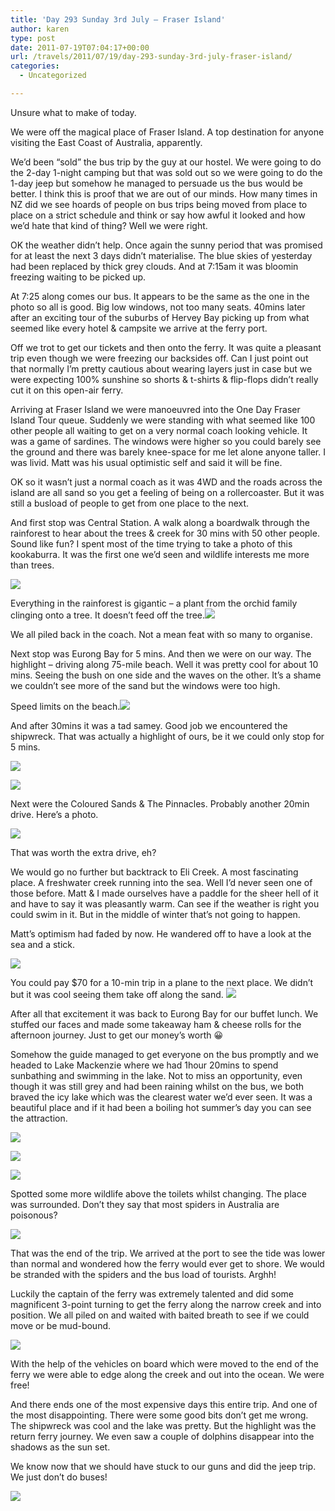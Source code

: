 ```yaml
---
title: 'Day 293 Sunday 3rd July – Fraser Island'
author: karen
type: post
date: 2011-07-19T07:04:17+00:00
url: /travels/2011/07/19/day-293-sunday-3rd-july-fraser-island/
categories:
  - Uncategorized

---
```

Unsure what to make of today. 

We were off the magical place of Fraser Island. A top destination for anyone visiting the East Coast of Australia, apparently.

We’d been “sold” the bus trip by the guy at our hostel. We were going to do the 2-day 1-night camping but that was sold out so we were going to do the 1-day jeep but somehow he managed to persuade us the bus would be better. I think this is proof that we are out of our minds. How many times in NZ did we see hoards of people on bus trips being moved from place to place on a strict schedule and think or say how awful it looked and how we’d hate that kind of thing? Well we were right.

OK the weather didn’t help. Once again the sunny period that was promised for at least the next 3 days didn’t materialise. The blue skies of yesterday had been replaced by thick grey clouds. And at 7:15am it was bloomin freezing waiting to be picked up.

At 7:25 along comes our bus. It appears to be the same as the one in the photo so all is good. Big low windows, not too many seats. 40mins later after an exciting tour of the suburbs of Hervey Bay picking up from what seemed like every hotel & campsite we arrive at the ferry port.

Off we trot to get our tickets and then onto the ferry. It was quite a pleasant trip even though we were freezing our backsides off. Can I just point out that normally I’m pretty cautious about wearing layers just in case but we were expecting 100% sunshine so shorts & t-shirts & flip-flops didn’t really cut it on this open-air ferry.

Arriving at Fraser Island we were manoeuvred into the One Day Fraser Island Tour queue. Suddenly we were standing with what seemed like 100 other people all waiting to get on a very normal coach looking vehicle. It was a game of sardines. The windows were higher so you could barely see the ground and there was barely knee-space for me let alone anyone taller. I was livid. Matt was his usual optimistic self and said it will be fine.

OK so it wasn’t just a normal coach as it was 4WD and the roads across the island are all sand so you get a feeling of being on a rollercoaster. But it was still a busload of people to get from one place to the next.

And first stop was Central Station. A walk along a boardwalk through the rainforest to hear about the trees & creek for 30 mins with 50 other people. Sound like fun? I spent most of the time trying to take a photo of this kookaburra. It was the first one we’d seen and wildlife interests me more than trees.

![](/travels-wp-content/uploads/2011/07/P1070683.jpg)

Everything in the rainforest is gigantic – a plant from the orchid family clinging onto a tree. It doesn’t feed off the tree.![](/travels-wp-content/uploads/2011/07/P1070684.jpg)

We all piled back in the coach. Not a mean feat with so many to organise.

Next stop was Eurong Bay for 5 mins. And then we were on our way. The highlight – driving along 75-mile beach. Well it was pretty cool for about 10 mins. Seeing the bush on one side and the waves on the other. It’s a shame we couldn’t see more of the sand but the windows were too high.

Speed limits on the beach.![](/travels-wp-content/uploads/2011/07/P1070685.jpg)

And after 30mins it was a tad samey. Good job we encountered the shipwreck. That was actually a highlight of ours, be it we could only stop for 5 mins. 

![](/travels-wp-content/uploads/2011/07/IMG_8521.jpg)

![](/travels-wp-content/uploads/2011/07/P1070699.jpg)

Next were the Coloured Sands & The Pinnacles. Probably another 20min drive. Here’s a photo. 

![](/travels-wp-content/uploads/2011/07/IMG_8540.jpg)

That was worth the extra drive, eh?

We would go no further but backtrack to Eli Creek. A most fascinating place. A freshwater creek running into the sea. Well I’d never seen one of those before. Matt & I made ourselves have a paddle for the sheer hell of it and have to say it was pleasantly warm. Can see if the weather is right you could swim in it. But in the middle of winter that’s not going to happen.

Matt’s optimism had faded by now. He wandered off to have a look at the sea and a stick.

![](/travels-wp-content/uploads/2011/07/P1070730.jpg)

You could pay $70 for a 10-min trip in a plane to the next place. We didn’t but it was cool seeing them take off along the sand. ![](/travels-wp-content/uploads/2011/07/P1070714.jpg)

After all that excitement it was back to Eurong Bay for our buffet lunch. We stuffed our faces and made some takeaway ham & cheese rolls for the afternoon journey. Just to get our money’s worth 😀

Somehow the guide managed to get everyone on the bus promptly and we headed to Lake Mackenzie where we had 1hour 20mins to spend sunbathing and swimming in the lake. Not to miss an opportunity, even though it was still grey and had been raining whilst on the bus, we both braved the icy lake which was the clearest water we’d ever seen. It was a beautiful place and if it had been a boiling hot summer’s day you can see the attraction. 

![](/travels-wp-content/uploads/2011/07/P1070731.jpg)

![](/travels-wp-content/uploads/2011/07/P1070734.jpg)

![](/travels-wp-content/uploads/2011/07/P1070736.jpg)

Spotted some more wildlife above the toilets whilst changing. The place was surrounded. Don’t they say that most spiders in Australia are poisonous?

![](/travels-wp-content/uploads/2011/07/P1070744.jpg)

That was the end of the trip. We arrived at the port to see the tide was lower than normal and wondered how the ferry would ever get to shore. We would be stranded with the spiders and the bus load of tourists. Arghh!

Luckily the captain of the ferry was extremely talented and did some magnificent 3-point turning to get the ferry along the narrow creek and into position. We all piled on and waited with baited breath to see if we could move or be mud-bound.

![](/travels-wp-content/uploads/2011/07/IMG_8563.jpg)

With the help of the vehicles on board which were moved to the end of the ferry we were able to edge along the creek and out into the ocean. We were free!

And there ends one of the most expensive days this entire trip. And one of the most disappointing. There were some good bits don’t get me wrong. The shipwreck was cool and the lake was pretty. But the highlight was the return ferry journey. We even saw a couple of dolphins disappear into the shadows as the sun set.

We know now that we should have stuck to our guns and did the jeep trip. We just don’t do buses!

![](/travels-wp-content/uploads/2011/07/P1070692.jpg)

 [1]: http://www.mattburns.co.uk/travels/wp-content/uploads/2011/07/P1070683.jpg
 [2]: http://www.mattburns.co.uk/travels/wp-content/uploads/2011/07/P1070684.jpg
 [3]: http://www.mattburns.co.uk/travels/wp-content/uploads/2011/07/P1070685.jpg
 [4]: http://www.mattburns.co.uk/travels/wp-content/uploads/2011/07/IMG_8521.jpg
 [5]: http://www.mattburns.co.uk/travels/wp-content/uploads/2011/07/P1070699.jpg
 [6]: http://www.mattburns.co.uk/travels/wp-content/uploads/2011/07/IMG_8540.jpg
 [7]: http://www.mattburns.co.uk/travels/wp-content/uploads/2011/07/P1070730.jpg
 [8]: http://www.mattburns.co.uk/travels/wp-content/uploads/2011/07/P1070714.jpg
 [9]: http://www.mattburns.co.uk/travels/wp-content/uploads/2011/07/P1070731.jpg
 [10]: http://www.mattburns.co.uk/travels/wp-content/uploads/2011/07/P1070734.jpg
 [11]: http://www.mattburns.co.uk/travels/wp-content/uploads/2011/07/P1070736.jpg
 [12]: http://www.mattburns.co.uk/travels/wp-content/uploads/2011/07/P1070744.jpg
 [13]: http://www.mattburns.co.uk/travels/wp-content/uploads/2011/07/IMG_8563.jpg
 [14]: http://www.mattburns.co.uk/travels/wp-content/uploads/2011/07/P1070692.jpg